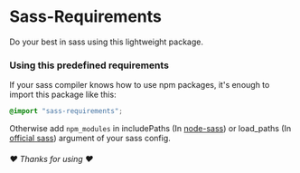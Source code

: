 # Sass-Requirements
Do your best in sass using this lightweight package.


### Using this predefined requirements
If your sass compiler knows how to use npm packages, it's enough to import this package like this:
```scss
@import "sass-requirements";
```
Otherwise add `npm_modules` in includePaths (In [node-sass](https://www.npmjs.com/package/node-sass))
or load_paths (In [official sass](http://sasscss.org/1))
argument of your sass config.

###### ♥ Thanks for using ♥
